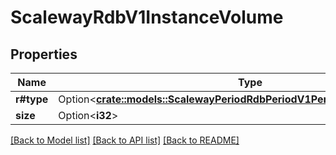 # ScalewayRdbV1InstanceVolume

## Properties

Name | Type | Description | Notes
------------ | ------------- | ------------- | -------------
**r#type** | Option<[**crate::models::ScalewayPeriodRdbPeriodV1PeriodVolumePeriodType**](scaleway.rdb.v1.Volume.Type.md)> |  | [optional]
**size** | Option<**i32**> | (in bytes) | [optional]

[[Back to Model list]](../README.md#documentation-for-models) [[Back to API list]](../README.md#documentation-for-api-endpoints) [[Back to README]](../README.md)



